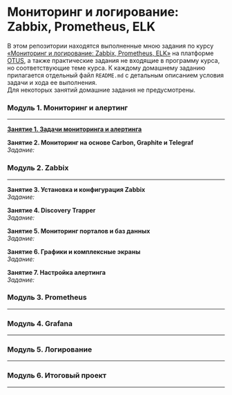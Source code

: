 # Мониторинг и логирование: Zabbix, Prometheus, ELK

В этом репозитории находятся выполненные мною задания по курсу [&laquo;Мониторинг и логирование: Zabbix, Prometheus, ELK&raquo;](https://otus.ru/lessons/zabbix-i-prometeus/) на платформе [OTUS](https://otus.ru/), а также практические задания не входящие в программу курса, но соответствующие теме курса.
К каждому домашнему заданию прилагается отдельный файл `README.md` с детальным описанием условия задачи и хода ее выполнения.  
Для некоторых занятий домашние задания не предусмотрены.  

### Модуль 1. Мониторинг и алертинг
---
**[Занятие 1. Задачи мониторинга и алертинга](https://github.com/che-a/OTUS_Monitoring/tree/master/tasks/01/README.md)**  

**Занятие 2. Мониторинг на основе Carbon, Graphite и Telegraf**  
*Задание:* []() 

### Модуль 2. Zabbix
---
**Занятие 3. Установка и конфигурация Zabbix**  
*Задание:* []() 

**Занятие 4. Discovery Trapper**  
*Задание:* []() 

**Занятие 5. Мониторинг порталов и баз данных**  
*Задание:* []()

**Занятие 6. Графики и комплексные экраны**  
*Задание:* []()

**Занятие 7. Настройка алертинга**  
*Задание:* []()


### Модуль 3. Prometheus
---

### Модуль 4. Grafana
---

### Модуль 5. Логирование
---

### Модуль 6. Итоговый проект
---
